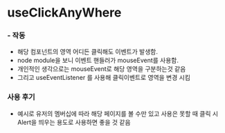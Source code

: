 # useClickAnyWhere

### - 작동
- 해당 컴포넌트의 영역 어디든 클릭해도 이벤트가 발생함.
- node module을 보니 이벤트 핸들러가 mouseEvent를 사용함.
- 개인적인 생각으로는 mouseEvent로 해당 영역을 구분하는것 같음
- 그리고 useEventListener 를 사용해 클릭이벤트로 영역을 변경 시킴

### 사용 후기

- 예시로 유저의 멤버십에 따라 해당 페이지를 볼 수만 있고 사용은 못할 때 클릭 시 Alert을 띄우는 용도로 사용하면 좋을 것 같음